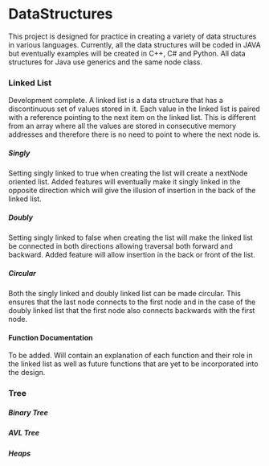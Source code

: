 # DataStructures

This project is designed for practice in creating a variety of data structures in various languages. Currently, all the data structures will be coded in JAVA but eventually examples will be created in C++, C# and Python. All data structures for Java use generics and the same node class.

### Linked List

Development complete.
A linked list is a data structure that has a discontinuous set of values stored in it. Each value in the linked list is paired with a reference pointing to the next item on the linked list. This is different from an array where all the values are stored in consecutive memory addresses and therefore there is no need to point to where the next node is. 

##### Singly

Setting singly linked to true when creating the list will create a nextNode oriented list. Added features will eventually make it singly linked in the opposite direction which will give the illusion of insertion in the back of the linked list.

##### Doubly

Setting singly linked to false when creating the list will make the linked list be connected in both directions allowing traversal both forward and backward. Added feature will allow insertion in the back or front of the list.

##### Circular

Both the singly linked and doubly linked list can be made circular. This ensures that the last node connects to the first node and in the case of the doubly linked list that the first node also connects backwards with the first node.

#### Function Documentation

To be added. Will contain an explanation of each function and their role in the linked list as well as future functions that are yet to be incorporated into the design.

### Tree

##### Binary Tree

##### AVL Tree

##### Heaps
